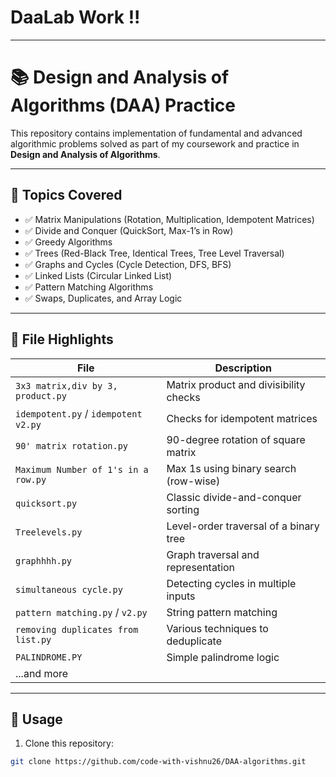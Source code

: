 # DaaLab Work !!

---

# 📚 Design and Analysis of Algorithms (DAA) Practice

This repository contains implementation of fundamental and advanced algorithmic problems solved as part of my coursework and practice in **Design and Analysis of Algorithms**.

---

## 🧠 Topics Covered

- ✅ Matrix Manipulations (Rotation, Multiplication, Idempotent Matrices)
- ✅ Divide and Conquer (QuickSort, Max-1’s in Row)
- ✅ Greedy Algorithms
- ✅ Trees (Red-Black Tree, Identical Trees, Tree Level Traversal)
- ✅ Graphs and Cycles (Cycle Detection, DFS, BFS)
- ✅ Linked Lists (Circular Linked List)
- ✅ Pattern Matching Algorithms
- ✅ Swaps, Duplicates, and Array Logic

---

## 📂 File Highlights

| File | Description |
|------|-------------|
| `3x3 matrix,div by 3, product.py` | Matrix product and divisibility checks |
| `idempotent.py` / `idempotent v2.py` | Checks for idempotent matrices |
| `90' matrix rotation.py` | 90-degree rotation of square matrix |
| `Maximum Number of 1's in a row.py` | Max 1s using binary search (row-wise) |
| `quicksort.py` | Classic divide-and-conquer sorting |
| `Treelevels.py` | Level-order traversal of a binary tree |
| `graphhhh.py` | Graph traversal and representation |
| `simultaneous cycle.py` | Detecting cycles in multiple inputs |
| `pattern matching.py` / `v2.py` | String pattern matching |
| `removing duplicates from list.py` | Various techniques to deduplicate |
| `PALINDROME.PY` | Simple palindrome logic |
| ...and more |

---

## 📎 Usage

1. Clone this repository:
```bash
git clone https://github.com/code-with-vishnu26/DAA-algorithms.git
